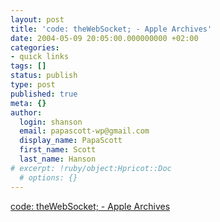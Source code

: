 ```yaml
---
layout: post
title: 'code: theWebSocket; - Apple Archives'
date: 2004-05-09 20:05:00.000000000 +02:00
categories:
- quick links
tags: []
status: publish
type: post
published: true
meta: {}
author:
  login: shanson
  email: papascott-wp@gmail.com
  display_name: PapaScott
  first_name: Scott
  last_name: Hanson
# excerpt: !ruby/object:Hpricot::Doc
  # options: {}
---
```

<p><a title="What to install on my PowerBook, Part 2" href="http://www.ahawkins.org/mt/archives/cat_apple.html">code: theWebSocket; - Apple Archives</a></p>
